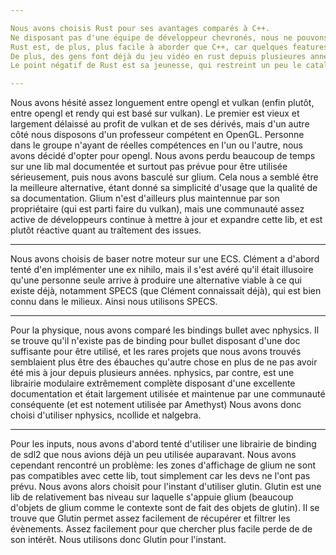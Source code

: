 ```yaml
---

Nous avons choisis Rust pour ses avantages comparés à C++.
Ne disposant pas d'une équipe de développeur chevronés, nous ne pouvons nous permettre de perdre du temps sur des erreures de pointeur, d'allocation mémoire, ou de messages peu clairs de la part du compilateur.
Rust est, de plus, plus facile à aborder que C++, car quelques features du langage couvrent de nombreuses autres features de C++, ainsi que pour les raisons citées précedements.
De plus, des gens font déjà du jeu vidéo en rust depuis plusieures années, et Clément étudiait déjà Amethyst, un moteur de jeu open source en Rust.
Le point négatif de Rust est sa jeunesse, qui restreint un peu le catalogue de libs disponibles. Néanmoins, tout ce dont on a besoin existe (car comme mentionné précedement, des gens font déjà du jeu vidéo en rust depuis longtemps).

---
```


Nous avons hésité assez longuement entre opengl et vulkan (enfin plutôt, entre opengl et rendy qui est basé sur vulkan).
Le premier est vieux et largement délaissé au profit de vulkan et de ses dérivés, mais d'un autre côté nous disposons d'un professeur compétent en OpenGL.
Personne dans le groupe n'ayant de réelles compétences en l'un ou l'autre, nous avons décidé d'opter pour opengl.
Nous avons perdu beaucoup de temps sur une lib mal documentée et surtout pas prévue pour être utilisée sérieusement, puis nous avons basculé sur glium. Cela nous a semblé être la meilleure alternative, étant donné sa simplicité d'usage que la qualité de sa documentation.
Glium n'est d'ailleurs plus maintennue par son propriétaire (qui est parti faire du vulkan), mais une communauté assez active de développeurs continue à mettre à jour et expandre cette lib, et est plutôt réactive quant au traîtement des issues.

---

Nous avons choisis de baser notre moteur sur une ECS.
Clément a d'abord tenté d'en implémenter une ex nihilo, mais il s'est avéré qu'il était illusoire qu'une personne seule arrive à produire une alternative viable à ce qui existe déjà, notamment SPECS (que Clément connaissait déjà), qui est bien connu dans le milieux.
Ainsi nous utilisons SPECS.

---

Pour la physique, nous avons comparé les bindings bullet avec nphysics.
Il se trouve qu'il n'existe pas de binding pour bullet disposant d'une doc suffisante pour être utilisé, et les rares projets que nous avons trouvés semblaient plus être des ébauches qu'autre chose en plus de ne pas avoir été mis à jour depuis plusieurs années.
nphysics, par contre, est une librairie modulaire extrêmement complète disposant d'une excellente documentation et était largement utilisée et maintenue par une communauté conséquente (et est notement utilisée par Amethyst)
Nous avons donc choisi d'utiliser nphysics, ncollide et nalgebra.

---

Pour les inputs, nous avons d'abord tenté d'utiliser une librairie de binding de sdl2 que nous avions déjà un peu utilisée auparavant.
Nous avons cependant rencontré un problème: les zones d'affichage de glium ne sont pas compatibles avec cette lib, tout simplement car les devs ne l'ont pas prévu.
Nous avons alors choisit pour l'instant d'utiliser glutin.
Glutin est une lib de relativement bas niveau sur laquelle s'appuie glium (beaucoup d'objets de glium comme le contexte sont de fait des objets de glutin).
Il se trouve que Glutin permet assez facilement de récupérer et filtrer les évènements. Assez facilement pour que chercher plus facile perde de de son intérêt.
Nous utilisons donc Glutin pour l'instant.
